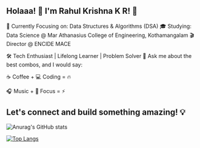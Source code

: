 ## Holaaa! 👋 I'm Rahul Krishna K R! 🚀
🎯 Currently Focusing on: Data Structures & Algorithms (DSA)
🎓 Studying: Data Science @ Mar Athanasius College of Engineering, Kothamangalam
🎬 Director @ ENCIDE MACE

🛠️ Tech Enthusiast | Lifelong Learner | Problem Solver
💬 Ask me about the best combos, and I would say:

☕ Coffee + 💻 Coding = 🔥


🎧 Music + 🧠 Focus = ⚡

## Let's connect and build something amazing! 💡

![Anurag's GitHub stats](https://github-readme-stats.vercel.app/api?username=rahulkrishnakr&show_icons=true&theme=transparent)

[![Top Langs](https://github-readme-stats.vercel.app/api/top-langs/?username=rahulkrishnakr)](https://github.com/anuraghazra/github-readme-stats)
